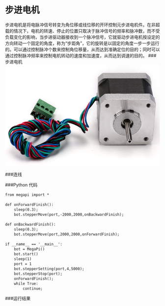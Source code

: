 # 步进电机
步进电机是将电脉冲信号转变为角位移或线位移的开环控制元步进电机件。在非超载的情况下，电机的转速、停止的位置只取决于脉冲信号的频率和脉冲数，而不受负载变化的影响，当步进驱动器接收到一个脉冲信号，它就驱动步进电机按设定的方向转动一个固定的角度，称为“步距角”，它的旋转是以固定的角度一步一步运行的。可以通过控制脉冲个数来控制角位移量，从而达到准确定位的目的；同时可以通过控制脉冲频率来控制电机转动的速度和加速度，从而达到调速的目的。
###步进电机
![stepper](stepper_motor.jpg)

###连线

###Python 代码
```
from megapi import *

def onForwardFinish():
	sleep(0.3);
	bot.stepperMove(port,-2000,2000,onBackwardFinish);

def onBackwardFinish():
	sleep(0.3);
	bot.stepperMove(port,2000,2000,onForwardFinish);

if __name__ == '__main__':
	bot = MegaPi()
	bot.start()
	sleep(1)
    port = 1
	bot.stepperSetting(port,4,5000);
	bot.stepperStop(port);
	onForwardFinish();
	while True:
		continue;
```
###运行结果